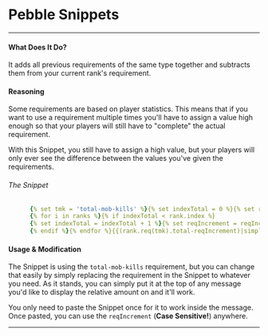 <title>Pebble Snippets - Official Rankup Wiki</title>
<meta name="description" content="Handy bits of PebbleScript for specific scenarios">

# Pebble Snippets

---

#### What Does It Do?
It adds all previous requirements of the same type together and subtracts them from your current rank's requirement.

#### Reasoning
Some requirements are based on player statistics. This means that if you want to use a requirement multiple times you'll have to assign a value high enough so that your players will still have to "complete" the actual requirement.

With this Snippet, you still have to assign a high value, but your players will only ever see the difference between the values you've given the requirements.

###### The Snippet
```yaml
      {% set tmk = 'total-mob-kills' %}{% set indexTotal = 0 %}{% set reqIncrement = 0 %}
      {% for i in ranks %}{% if indexTotal < rank.index %}
      {% set indexTotal = indexTotal + 1 %}{% set reqIncrement = reqIncrement + ranks[rank.index - indexTotal].req(tmk).total %}
      {% endif %}{% endfor %}{{(rank.req(tmk).total-reqIncrement)|simple}}
```

#### Usage & Modification
The Snippet is using the `total-mob-kills` requirement, but you can change that easily by simply replacing the requirement in the Snippet to whatever you need. As it stands, you can simply put it at the top of any message you'd like to display the relative amount on and it'll work.

You only need to paste the Snippet once for it to work inside the message. Once pasted, you can use the `reqIncrement` (**Case Sensitive!**) anywhere.

---